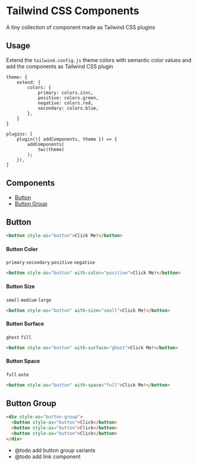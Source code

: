 # Tailwind CSS Components

A tiny collection of component made as Tailwind CSS plugins

## Usage

Extend the `tailwind.config.js` theme colors with semantic color values and add the components as Tailwind CSS plugin

```
theme: {
    extend: {
        colors: {
            primary: colors.zinc,
            positive: colors.green,
            negative: colors.red,
            secondary: colors.blue,
        },
    }
}
```

```
plugins: [
    plugin(({ addComponents, theme }) => {
        addComponents(
            twc(theme)
        );
    }),
]
```

## Components

- [Button](#button)
- [Button Group](#button-group)

## Button

```html
<button style-as="button">Click Me!</button>
```

#### Button Color

`primary` `secondary` `positive` `negative`

```html
<button style-as="button" with-color="positive">Click Me!</button>
```

#### Button Size

`small` `medium` `large`

```html
<button style-as="button" with-size="small">Click Me!</button>
```

#### Button Surface

`ghost` `fill`

```html
<button style-as="button" with-surface="ghost">Click Me!</button>
```

#### Button Space

`full` `auto`

```html
<button style-as="button" with-space="full">Click Me!</button>
```

## Button Group

```html
<div style-as="button-group">
  <button style-as="button">Click</button>
  <button style-as="button">Click</button>
  <button style-as="button">Click</button>
</div>
```

- @todo add button group variants
- @todo add link component
